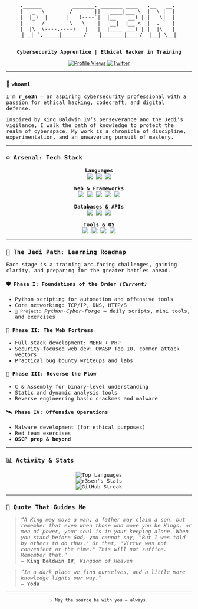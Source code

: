 <div align="center">
  <pre>
.______          _______. _______ ____   .__   __. 
|   _  \        /       ||   ____|___ \  |  \ |  | 
|  |_)  |      |   (----`|  |__    __) | |   \|  | 
|      /        \   \    |   __|  |__ <  |  . `  | 
|  |\  \----.----)   |   |  |____ ___) | |  |\   | 
| _| `._____|_______/    |_______|____/  |__| \__|
  </pre>

  <p><samp><strong>Cybersecurity Apprentice | Ethical Hacker in Training</strong></samp></p>
</div>

<div align="center">
  <a href="https://github.com/rse3n">
    <img src="https://komarev.com/ghpvc/?username=rse3n&label=Vectors%20Analyzed&color=10A8C2&style=flat-square" alt="Profile Views"/>
  </a>
  <a href="https://x.com/r_se3n">
    <img src="https://img.shields.io/badge/Signal-r_se3n-1DA1F2?style=flat-square&logo=x" alt="Twitter"/>
  </a>
</div>

---

### 🧭 `whoami`

<samp>
I'm <strong>r_se3n</strong> — an aspiring cybersecurity professional with a passion for ethical hacking, codecraft, and digital defense.

Inspired by King Baldwin IV’s perseverance and the Jedi’s vigilance, I walk the path of knowledge to protect the realm of cyberspace. My work is a chronicle of discipline, experimentation, and an unwavering pursuit of mastery.
</samp>

---

### ⚙️ Arsenal: Tech Stack

<p align="center">
  <strong>Languages</strong><br>
  <img src="https://img.shields.io/badge/Python-3776AB?style=for-the-badge&logo=python&logoColor=white"/>
  <img src="https://img.shields.io/badge/PHP-777BB4?style=for-the-badge&logo=php&logoColor=white"/>
  <img src="https://img.shields.io/badge/JavaScript-F7DF1E?style=for-the-badge&logo=javascript&logoColor=black"/>
</p>

<p align="center">
  <strong>Web & Frameworks</strong><br>
  <img src="https://img.shields.io/badge/HTML-E34F26?style=for-the-badge&logo=html5&logoColor=white"/>
  <img src="https://img.shields.io/badge/CSS-1572B6?style=for-the-badge&logo=css3&logoColor=white"/>
  <img src="https://img.shields.io/badge/Node.js-339933?style=for-the-badge&logo=nodedotjs&logoColor=white"/>
  <img src="https://img.shields.io/badge/Flask-000000?style=for-the-badge&logo=flask&logoColor=white"/>
  <img src="https://img.shields.io/badge/Express-000000?style=for-the-badge&logo=express&logoColor=white"/>
</p>

<p align="center">
  <strong>Databases & APIs</strong><br>
  <img src="https://img.shields.io/badge/PostgreSQL-336791?style=for-the-badge&logo=postgresql&logoColor=white"/>
  <img src="https://img.shields.io/badge/MongoDB-47A248?style=for-the-badge&logo=mongodb&logoColor=white"/>
  <img src="https://img.shields.io/badge/REST_API-20232A?style=for-the-badge&logo=json&logoColor=white"/>
</p>

<p align="center">
  <strong>Tools & OS</strong><br>
  <img src="https://img.shields.io/badge/Arch_Linux-1793D1?style=for-the-badge&logo=archlinux&logoColor=white"/>
  <img src="https://img.shields.io/badge/Bash-4EAA25?style=for-the-badge&logo=gnubash&logoColor=white"/>
  <img src="https://img.shields.io/badge/Selenium-43B02A?style=for-the-badge&logo=selenium&logoColor=white"/>
  <img src="https://img.shields.io/badge/Git-F05032?style=for-the-badge&logo=git&logoColor=white"/>
</p>

---

### 🌌 The Jedi Path: Learning Roadmap

Each stage is a training arc—facing challenges, gaining clarity, and preparing for the greater battles ahead.

#### 🛡 Phase I: Foundations of the Order _(Current)_
- Python scripting for automation and offensive tools  
- Core networking: TCP/IP, DNS, HTTP/S  
- `🔧 Project:` *Python-Cyber-Forge* – daily scripts, mini tools, and exercises

#### 🏰 Phase II: The Web Fortress  
- Full-stack development: MERN + PHP  
- Security-focused web dev: OWASP Top 10, common attack vectors  
- Practical bug bounty writeups and labs

#### 🧠 Phase III: Reverse the Flow  
- C & Assembly for binary-level understanding  
- Static and dynamic analysis tools  
- Reverse engineering basic crackmes and malware

#### 🛰 Phase IV: Offensive Operations  
- Malware development (for ethical purposes)  
- Red team exercises  
- **OSCP prep & beyond**

---

### 📊 Activity & Stats

<p align="center">
  <img src="https://github-readme-stats.vercel.app/api/top-langs?username=rse3n&show_icons=true&locale=en&layout=compact&theme=tokyonight" alt="Top Languages"/>
  <br>
  <img src="https://github-readme-stats.vercel.app/api?username=rse3n&show_icons=true&theme=tokyonight&count_private=true" alt="r3sen's Stats"/>
  <br>
  <img src="https://github-readme-streak-stats.herokuapp.com/?user=rse3n&theme=tokyonight" alt="GitHub Streak"/>
</p>

---

### 🧠 Quote That Guides Me

> *“A King may move a man, a father may claim a son, but remember that even when those who move you be Kings, or men of power, your soul is in your keeping alone. When you stand before God, you cannot say, "But I was told by others to do thus." Or that, "Virtue was not convenient at the time." This will not suffice. Remember that.”*  
> — **King Baldwin IV**, *Kingdom of Heaven*

> *“In a dark place we find ourselves, and a little more knowledge lights our way.”*  
> — **Yoda**

---

<p align="center"><sub>⚔️ May the source be with you — always.</sub></p>
